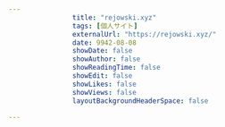 ---
                title: "rejowski.xyz"
                tags: [個人サイト]
                externalUrl: "https://rejowski.xyz/"
                date: 9942-08-08
                showDate: false
                showAuthor: false
                showReadingTime: false
                showEdit: false
                showLikes: false
                showViews: false
                layoutBackgroundHeaderSpace: false
                ---

